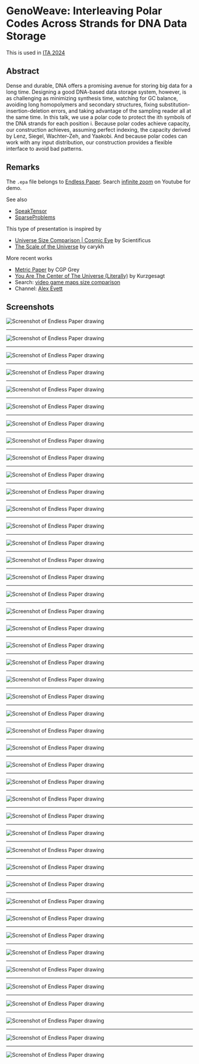 # GenoWeave: Interleaving Polar Codes Across Strands for DNA Data Storage

This is used in [ITA 2024](https://ita.ucsd.edu/workshop/schedule)

## Abstract

Dense and durable, DNA offers a promising avenue for storing big data
for a long time. Designing a good DNA-based data storage system,
however, is as challenging as minimizing synthesis time, watching for GC
balance, avoiding long homopolymers and secondary structures, fixing
substitution-insertion-deletion errors, and taking advantage of the
sampling reader all at the same time. In this talk, we use a polar code
to protect the ith symbols of the DNA strands for each position i.
Because polar codes achieve capacity, our construction achieves,
assuming perfect indexing, the capacity derived by Lenz, Siegel,
Wachter-Zeh, and Yaakobi. And because polar codes can work with any
input distribution, our construction provides a flexible interface to
avoid bad patterns.

## Remarks

The `.epa` file belongs to [Endless Paper](https://endlesspaper.app).
Search [infinite zoom](https://www.youtube.com/results?search_query=infinite+zoom)
on Youtube for demo.

See also
* [SpeakTensor](https://github.com/Symbol1/SpeakTensor)
* [SparseProblems](https://github.com/Symbol1/SparseProblems)

This type of presentation is inspired by
* [Universe Size Comparison | Cosmic Eye](https://www.youtube.com/watch?v=8Are9dDbW24) by Scientificus
* [The Scale of the Universe](https://www.youtube.com/watch?v=uaGEjrADGPA) by carykh

More recent works
* [Metric Paper](https://www.youtube.com/watch?v=pUF5esTscZI) by CGP Grey
* [You Are The Center of The Universe (Literally)](https://www.youtube.com/watch?v=Z_1Q0XB4X0Y) by Kurzgesagt
* Search: [video game maps size comparison](https://www.youtube.com/results?search_query=video+game+maps+size+comparison)
* Channel: [Alex Evett](https://www.youtube.com/@AlexEvett55/videos)

## Screenshots

![Screenshot of Endless Paper drawing](png/gw-1.png)

---

![Screenshot of Endless Paper drawing](png/gw-2.png)

---

![Screenshot of Endless Paper drawing](png/gw-3a.png)

---

![Screenshot of Endless Paper drawing](png/gw-3b.png)

---

![Screenshot of Endless Paper drawing](png/gw-3c.png)

---

![Screenshot of Endless Paper drawing](png/gw-3d.png)

---

![Screenshot of Endless Paper drawing](png/gw-3e.png)

---

![Screenshot of Endless Paper drawing](png/gw-3f.png)

---

![Screenshot of Endless Paper drawing](png/gw-3g.png)

---

![Screenshot of Endless Paper drawing](png/gw-3h.png)

---

![Screenshot of Endless Paper drawing](png/gw-3i.png)

---

![Screenshot of Endless Paper drawing](png/gw-4a.png)

---

![Screenshot of Endless Paper drawing](png/gw-4b.png)

---

![Screenshot of Endless Paper drawing](png/gw-5a.png)

---

![Screenshot of Endless Paper drawing](png/gw-5b.png)

---

![Screenshot of Endless Paper drawing](png/gw-5c.png)

---

![Screenshot of Endless Paper drawing](png/gw-5d1.png)

---

![Screenshot of Endless Paper drawing](png/gw-5d2.png)

---

![Screenshot of Endless Paper drawing](png/gw-5d3.png)

---

![Screenshot of Endless Paper drawing](png/gw-5d4.png)

---

![Screenshot of Endless Paper drawing](png/gw-5e1.png)

---

![Screenshot of Endless Paper drawing](png/gw-5e2.png)

---

![Screenshot of Endless Paper drawing](png/gw-5e3.png)

---

![Screenshot of Endless Paper drawing](png/gw-5e4.png)

---

![Screenshot of Endless Paper drawing](png/gw-6a.png)

---

![Screenshot of Endless Paper drawing](png/gw-6b.png)

---

![Screenshot of Endless Paper drawing](png/gw-6c1.png)

---

![Screenshot of Endless Paper drawing](png/gw-6c2.png)

---

![Screenshot of Endless Paper drawing](png/gw-6c3.png)

---

![Screenshot of Endless Paper drawing](png/gw-6d1.png)

---

![Screenshot of Endless Paper drawing](png/gw-6d2.png)

---

![Screenshot of Endless Paper drawing](png/gw-6d3.png)

---

![Screenshot of Endless Paper drawing](png/gw-6d4.png)

---

![Screenshot of Endless Paper drawing](png/gw-6e1.png)

---

![Screenshot of Endless Paper drawing](png/gw-6e2.png)

---

![Screenshot of Endless Paper drawing](png/gw-6e3.png)

---

![Screenshot of Endless Paper drawing](png/gw-6e4.png)

---

![Screenshot of Endless Paper drawing](png/gw-6e5.png)

---

![Screenshot of Endless Paper drawing](png/gw-7a.png)

---

![Screenshot of Endless Paper drawing](png/gw-7b.png)

---

![Screenshot of Endless Paper drawing](png/gw-7c.png)

---

![Screenshot of Endless Paper drawing](png/gw-7d.png)

---

![Screenshot of Endless Paper drawing](png/gw-7e.png)

---

![Screenshot of Endless Paper drawing](png/gw-7f.png)
